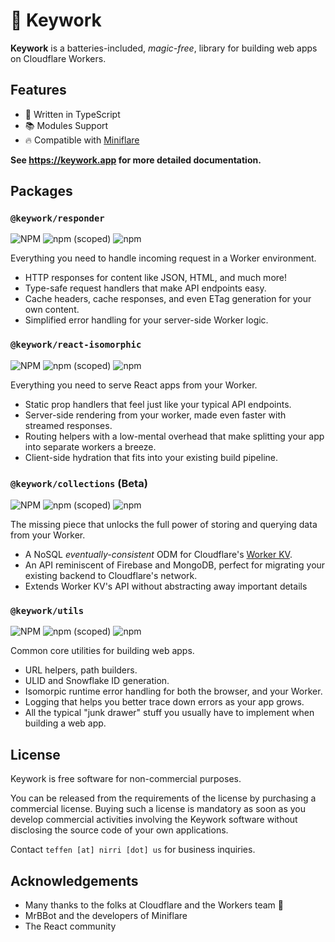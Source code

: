 # 🌈 Keywork


**Keywork** is a batteries-included, _magic-free_, library for building web apps on Cloudflare Workers.

## Features

- 💪 Written in TypeScript
- 📚 Modules Support
- 🔥 Compatible with [Miniflare](https://miniflare.dev/)

**See <https://keywork.app> for more detailed documentation.**

## Packages

### `@keywork/responder`

![NPM](https://img.shields.io/npm/l/@keywork/responder)
![npm (scoped)](https://img.shields.io/npm/v/@keywork/responder)
![npm](https://img.shields.io/npm/dm/@keywork/responder)

Everything you need to handle incoming request in a Worker environment.

- HTTP responses for content like JSON, HTML, and much more!
- Type-safe request handlers that make API endpoints easy.
- Cache headers, cache responses, and even ETag generation for your own content.
- Simplified error handling for your server-side Worker logic.

### `@keywork/react-isomorphic`

![NPM](https://img.shields.io/npm/l/@keywork/react-isomorphic)
![npm (scoped)](https://img.shields.io/npm/v/@keywork/react-isomorphic)
![npm](https://img.shields.io/npm/dm/@keywork/react-isomorphic)


Everything you need to serve React apps from your Worker.

- Static prop handlers that feel just like your typical API endpoints.
- Server-side rendering from your worker, made even faster with streamed responses.
- Routing helpers with a low-mental overhead that make splitting your app into separate workers a breeze.
- Client-side hydration that fits into your existing build pipeline.

### `@keywork/collections` (Beta)

![NPM](https://img.shields.io/npm/l/@keywork/collections)
![npm (scoped)](https://img.shields.io/npm/v/@keywork/collections)
![npm](https://img.shields.io/npm/dm/@keywork/collections)


The missing piece that unlocks the full power of storing and querying data from your Worker.

- A NoSQL _eventually-consistent_ ODM for Cloudflare's [Worker KV](https://developers.cloudflare.com/workers/runtime-apis/kv/).
- An API reminiscent of Firebase and MongoDB, perfect for migrating your existing backend to Cloudflare's network.
- Extends Worker KV's API without abstracting away important details

### `@keywork/utils`

![NPM](https://img.shields.io/npm/l/@keywork/utils)
![npm (scoped)](https://img.shields.io/npm/v/@keywork/utils)
![npm](https://img.shields.io/npm/dm/@keywork/utils)

Common core utilities for building web apps.

- URL helpers, path builders.
- ULID and Snowflake ID generation.
- Isomorpic runtime error handling for both the browser, and your Worker.
- Logging that helps you better trace down errors as your app grows.
- All the typical "junk drawer" stuff you usually have to implement when building a web app.

## License

Keywork is free software for non-commercial purposes.

You can be released from the requirements of the license by purchasing a commercial license.
Buying such a license is mandatory as soon as you develop commercial activities
involving the Keywork software without disclosing the source code of your own applications.

Contact `teffen [at] nirri [dot] us` for business inquiries.

## Acknowledgements

- Many thanks to the folks at Cloudflare and the Workers team 💞
- MrBBot and the developers of Miniflare
- The React community
